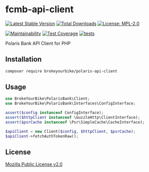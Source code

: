 # fcmb-api-client

[![Latest Stable Version](https://img.shields.io/github/v/release/brokeyourbike/fcmb-api-client-php)](https://github.com/brokeyourbike/fcmb-api-client-php/releases)
[![Total Downloads](https://poser.pugx.org/brokeyourbike/fcmb-api-client/downloads)](https://packagist.org/packages/brokeyourbike/fcmb-api-client)
[![License: MPL-2.0](https://img.shields.io/badge/license-MPL--2.0-purple.svg)](https://github.com/brokeyourbike/fcmb-api-client-php/blob/main/LICENSE)

[![Maintainability](https://api.codeclimate.com/v1/badges/d38ab570bbbdbe2ac34e/maintainability)](https://codeclimate.com/github/brokeyourbike/fcmb-api-client-php/maintainability)
[![Test Coverage](https://api.codeclimate.com/v1/badges/d38ab570bbbdbe2ac34e/test_coverage)](https://codeclimate.com/github/brokeyourbike/fcmb-api-client-php/test_coverage)
[![tests](https://github.com/brokeyourbike/polaris-api-client-php/actions/workflows/tests.yml/badge.svg)](https://github.com/brokeyourbike/polaris-api-client-php/actions/workflows/tests.yml)

Polaris Bank API Client for PHP

## Installation

```bash
composer require brokeyourbike/polaris-api-client
```

## Usage

```php
use BrokeYourBike\PolarisBank\Client;
use BrokeYourBike\PolarisBank\Interfaces\ConfigInterface;

assert($config instanceof ConfigInterface);
assert($httpClient instanceof \GuzzleHttp\ClientInterface);
assert($psrCache instanceof \Psr\SimpleCache\CacheInterface);

$apiClient = new Client($config, $httpClient, $psrCache);
$apiClient->fetchAuthTokenRaw();
```

## License
[Mozilla Public License v2.0](https://github.com/brokeyourbike/polaris-api-client-php/blob/main/LICENSE)
